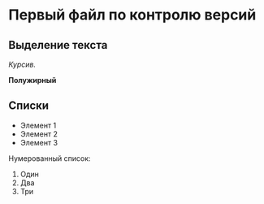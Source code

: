 # Первый файл по контролю версий

## Выделение текста
*Курсив.*

**Полужирный**

## Списки
* Элемент 1
* Элемент 2
* Элемент 3

Нумерованный список:

1. Один
2. Два
3. Три